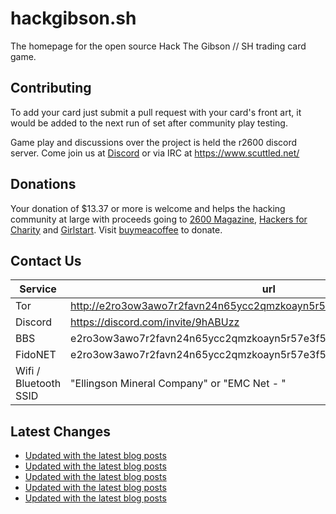 # hackgibson.sh
The homepage for the open source Hack The Gibson // SH trading card game.


## Contributing

To add your card just submit a pull request with your card's front art, it would be added to the next run of set after community play testing.

Game play and discussions over the project is held the r2600 discord server. Come join us at [Discord](https://discord.com/invite/9hABUzz) or via IRC at https://www.scuttled.net/


## Donations

Your donation of $13.37 or more is welcome and helps the hacking community at large with proceeds going to [2600 Magazine](https://2600.com/), [Hackers for Charity](https://hackersforcharity.org) and [Girlstart](https://girlstart.org).  Visit [buymeacoffee](https://www.buymeacoffee.com/hackgibson.sh) to donate.


## Contact Us

Service | url
-|-
Tor | http://e2ro3ow3awo7r2favn24n65ycc2qmzkoayn5r57e3f56nvjwdcgg32ad.onion
Discord | https://discord.com/invite/9hABUzz
BBS | e2ro3ow3awo7r2favn24n65ycc2qmzkoayn5r57e3f56nvjwdcgg32ad.onion:23
FidoNET | e2ro3ow3awo7r2favn24n65ycc2qmzkoayn5r57e3f56nvjwdcgg32ad.onion:24554
Wifi / Bluetooth SSID | "Ellingson Mineral Company" or "EMC Net - <fidonet address>"

## Latest Changes
<!-- BLOG-POST-LIST:START -->
- [Updated with the latest blog posts](https://github.com/DFW2600/hackgibson.sh/commit/56486178f92a801b670f37f307b3a739af9e6b31)
- [Updated with the latest blog posts](https://github.com/DFW2600/hackgibson.sh/commit/e518d105677c53dee64bc3967f30d087b724b97b)
- [Updated with the latest blog posts](https://github.com/DFW2600/hackgibson.sh/commit/9bc1b5b7dceb5b92d6c76a93097fc4e619d8e24d)
- [Updated with the latest blog posts](https://github.com/DFW2600/hackgibson.sh/commit/ac6ecd0eefc357eb91e85faedcef6647c5214bba)
- [Updated with the latest blog posts](https://github.com/DFW2600/hackgibson.sh/commit/03c21ac174912b5861b680cee372210f2d773589)
<!-- BLOG-POST-LIST:END -->
